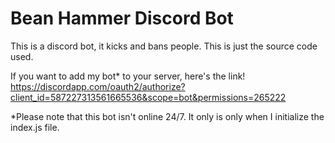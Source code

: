 # Bean Hammer Discord Bot
This is a discord bot, it kicks and bans people. This is just the source code used.

If you want to add my bot* to your server, here's the link!
https://discordapp.com/oauth2/authorize?client_id=587227313561665536&scope=bot&permissions=265222


*Please note that this bot isn't online 24/7. It only is only when I initialize the index.js file.
